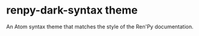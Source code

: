 # renpy-dark-syntax theme

An Atom syntax theme that matches the style of the Ren'Py documentation.

